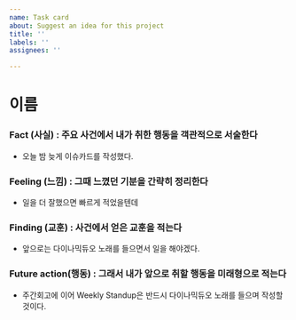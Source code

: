 ```yaml
---
name: Task card
about: Suggest an idea for this project
title: ''
labels: ''
assignees: ''

---
```


# 이름
### Fact (사실) : 주요 사건에서 내가 취한 행동을 객관적으로 서술한다
- 오늘 밤 늦게 이슈카드를 작성했다.
### Feeling (느낌) : 그때 느꼈던 기분을 간략히 정리한다
- 일을 더 잘했으면 빠르게 적었을텐데
### Finding (교훈) : 사건에서 얻은 교훈을 적는다
- 앞으로는 다이나믹듀오 노래를 들으면서 일을 해야겠다.
### Future action(행동) : 그래서 내가 앞으로 취할 행동을 미래형으로 적는다
- 주간회고에 이어 Weekly Standup은 반드시 다이나믹듀오 노래를 들으며 작성할 것이다.
